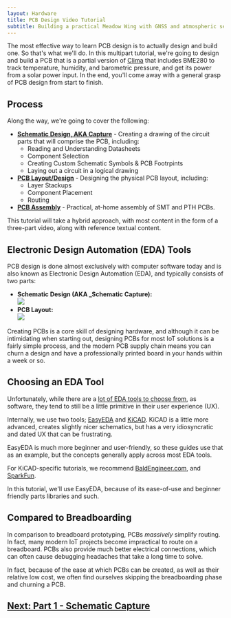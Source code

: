 ```yaml
---
layout: Hardware
title: PCB Design Video Tutorial
subtitle: Building a practical Meadow Wing with GNSS and atmospheric sensors.
---
```


The most effective way to learn PCB design is to actually design and build one. So that's what we'll do. In this multipart tutorial, we're going to design and build a PCB that is a partial version of [Clima](https://store.wildernesslabs.co/collections/frontpage/products/clima-weather-station-kit) that includes  BME280 to track temperature, humidity, and barometric pressure, and get its power from a solar power input. In the end, you'll come away with a general grasp of PCB design from start to finish.

## Process

Along the way, we're going to cover the following:

 * **[Schematic Design, AKA Capture](Schematic_Design)** - Creating a drawing of the circuit parts that will comprise the PCB, including:
   * Reading and Understanding Datasheets
   * Component Selection
   * Creating Custom Schematic Symbols & PCB Footrpints
   * Laying out a circuit in a logical drawing
 * **[PCB Layout/Design](PCB_Layout)** - Designing the physical PCB layout, including:
   * Layer Stackups
   * Component Placement
   * Routing
 * **[PCB Assembly](PCB_Assembly)** - Practical, at-home assembly of SMT and PTH PCBs.

This tutorial will take a hybrid approach, with most content in the form of a three-part video, along with reference textual content.

## Electronic Design Automation (EDA) Tools

PCB design is done almost exclusively with computer software today and is also known as Electronic Design Automation (EDA), and typically consists of two parts:

<!-- TODO: take the images below and make a side by side (crop them): -->

* **Schematic Design (AKA _Schematic Capture):**  
  ![](../../Schematic_Design.png)
* **PCB Layout:**  
  ![](../../PCB_Design.png)  


Creating PCBs is a core skill of designing hardware, and although it can be intimidating when starting out, designing PCBs for most IoT solutions is a fairly simple process, and the modern PCB supply chain means you can churn a design and have a professionally printed board in your hands within a week or so.

## Choosing an EDA Tool

Unfortunately, while there are a [lot of EDA tools to choose from](https://en.wikipedia.org/wiki/Comparison_of_EDA_software), as software, they tend to still be a little primitive in their user experience (UX).

Internally, we use two tools; [EasyEDA](https://easyeda.com/) and [KiCAD](https://kicad.org/). KiCAD is a little more advanced, creates slightly nicer schematics, but has a very idiosyncratic and dated UX that can be frustrating.

EasyEDA is much more beginner and user-friendly, so these guides use that as an example, but the concepts generally apply across most EDA tools.

For KiCAD-specific tutorials, we recommend [BaldEngineer.com](https://www.baldengineer.com/?s=kicad&submit=Search), and [SparkFun](https://learn.sparkfun.com/tutorials/beginners-guide-to-kicad).

In this tutorial, we'll use EasyEDA, because of its ease-of-use and beginner friendly parts libraries and such.

## Compared to Breadboarding

In comparison to breadboard prototyping, PCBs _massively_ simplify routing. In fact, many modern IoT projects become impractical to route on a breadboard. PCBs also provide much better electrical connections, which can often cause debugging headaches that take a long time to solve.

In fact, because of the ease at which PCBs can be created, as well as their relative low cost, we often find ourselves skipping the breadboarding phase and churning a PCB.

## [Next: Part 1 - Schematic Capture](Schematic_Design)
